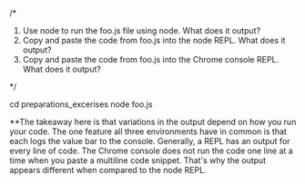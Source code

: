 /*

1) Use node to run the foo.js file using node. What does it output?
2) Copy and paste the code from foo.js into the node REPL. What does it output?
3) Copy and paste the code from foo.js into the Chrome console REPL. What does it output?

*/

cd preparations_excerises
node foo.js



**The takeaway here is that variations in the output depend on how you run your code. The one feature all three environments have in common is that each logs the value bar to the console. Generally, a REPL has an output for every line of code. The Chrome console does not run the code one line at a time when you paste a multiline code snippet. That's why the output appears different when compared to the node REPL.